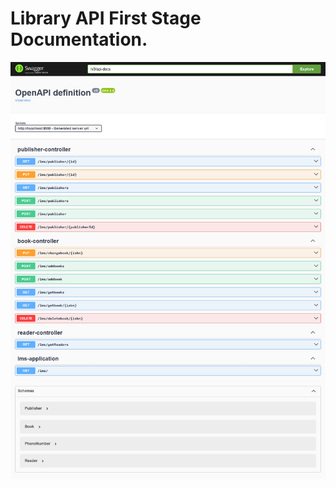 <h1>Library API First Stage Documentation. </h1>

![Library API documentation image ](https://github.com/dhungelkrishna/Lms-Backend/blob/release1.1/lms_api_demo.png)
